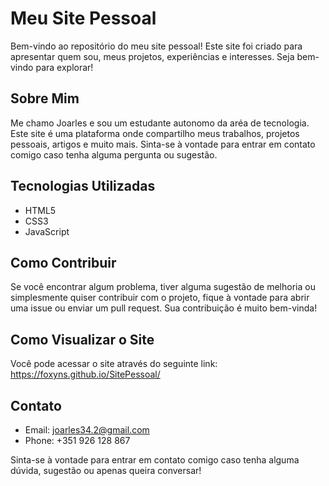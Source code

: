# Meu Site Pessoal

Bem-vindo ao repositório do meu site pessoal! Este site foi criado para apresentar quem sou, meus projetos, experiências e interesses. Seja bem-vindo para explorar!

## Sobre Mim

Me chamo Joarles e sou um estudante autonomo da aréa de tecnologia. Este site é uma plataforma onde compartilho meus trabalhos, projetos pessoais, artigos e muito mais. Sinta-se à vontade para entrar em contato comigo caso tenha alguma pergunta ou sugestão.

## Tecnologias Utilizadas

- HTML5
- CSS3
- JavaScript


## Como Contribuir

Se você encontrar algum problema, tiver alguma sugestão de melhoria ou simplesmente quiser contribuir com o projeto, fique à vontade para abrir uma issue ou enviar um pull request. Sua contribuição é muito bem-vinda!

## Como Visualizar o Site

Você pode acessar o site através do seguinte link: https://foxyns.github.io/SitePessoal/


## Contato

- Email: joarles34.2@gmail.com
- Phone: +351 926 128 867

Sinta-se à vontade para entrar em contato comigo caso tenha alguma dúvida, sugestão ou apenas queira conversar!
